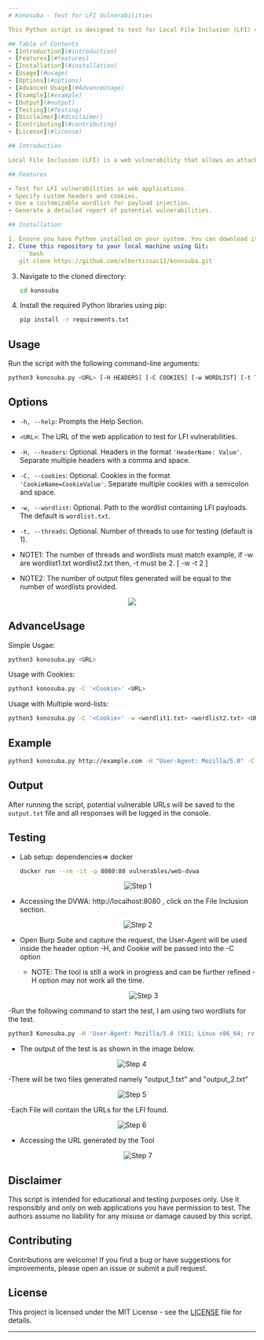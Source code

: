 ```yaml
---
# Konosuba - Test for LFI Vulnerabilities

This Python script is designed to test for Local File Inclusion (LFI) vulnerabilities in web applications. LFI vulnerabilities occur when a web application allows an attacker to include files on the server, potentially leading to the disclosure of sensitive information or remote code execution.

## Table of Contents
- [Introduction](#introduction)
- [Features](#features)
- [Installation](#installation)
- [Usage](#usage)
- [Options](#options)
- [Advanced Usage](#AdvanceUsage)
- [Example](#example)
- [Output](#output)
- [Testing](#Testing)
- [Disclaimer](#disclaimer)
- [Contributing](#contributing)
- [License](#license)

## Introduction

Local File Inclusion (LFI) is a web vulnerability that allows an attacker to access, view, or include files located on the server in the document root folder. LFI occurs when user-supplied input is not properly validated. Attackers typically manipulate user-controllable input, such as URL parameters or cookies, to specify the file path to include.

## Features

- Test for LFI vulnerabilities in web applications.
- Specify custom headers and cookies.
- Use a customizable wordlist for payload injection.
- Generate a detailed report of potential vulnerabilities.

## Installation

1. Ensure you have Python installed on your system. You can download it from [Python's official website](https://www.python.org/downloads/).
2. Clone this repository to your local machine using Git:
   ```bash
   git clone https://github.com/albertissac12/konosuba.git
   ```
3. Navigate to the cloned directory:
   ```bash
   cd konosuba
   ```
4. Install the required Python libraries using pip:
   ```bash
   pip install -r requirements.txt
   ```

## Usage

Run the script with the following command-line arguments:
```bash
python3 konosuba.py <URL> [-H HEADERS] [-C COOKIES] [-w WORDLIST] [-t THREADS]
```

## Options

- `-h, --help`: Prompts the Help Section.
- `<URL>`: The URL of the web application to test for LFI vulnerabilities.
- `-H, --headers`: Optional. Headers in the format `'HeaderName: Value'`. Separate multiple headers with a comma and space.
- `-C, --cookies`: Optional. Cookies in the format `'CookieName=CookieValue'`. Separate multiple cookies with a semicolon and space.
- `-w, --wordlist`: Optional. Path to the wordlist containing LFI payloads. The default is `wordlist.txt`.
- `-t, --threads`: Optional. Number of threads to use for testing (default is 1).

- NOTE1: The number of threads and wordlists must match example, if -w are wordlist1.txt wordlist2.txt then, -t must be 2.  [ -w <worlist1> <wordlist2> -t 2 ]
- NOTE2: The number of output files generated will be equal to the number of wordlists provided.

<div style="text-align:center">
    <img src="https://github.com/albertisaac12/Konosuba/assets/91803132/cc0052aa-be82-4e1a-899c-09a78ec6d560">
  </div>

## AdvanceUsage

Simple Usgae:
```bash
python3 konosuba.py <URL>
```

Usage with Cookies:
```bash
python3 konosuba.py -C '<Cookie>' <URL>
```
Usage with Multiple word-lists:
```bash
python3 konosuba.py -C '<Cookie>' -w <wordlit1.txt> <wordlist2.txt> <URL>
```

## Example

```bash
python3 konosuba.py http://example.com -H "User-Agent: Mozilla/5.0" -C "sessionid=abc123" -w mywordlist.txt
```

## Output

After running the script, potential vulnerable URLs will be saved to the `output.txt` file and all responses will be logged in the console.

## Testing

- Lab setup: dependencies=> docker 
  ```bash
  docker run --rm -it -p 8080:80 vulnerables/web-dvwa
  ```
  <div style="text-align:center">
    <img src="https://github.com/albertisaac12/Konosuba/assets/91803132/9bd542ef-16b0-4e3d-874d-f16d30b282bc" alt="Step 1">
  </div>
  
- Accessing the DVWA: http://localhost:8080 , click on the File Inclusion section.

   <div style="text-align:center">
    <img src="https://github.com/albertisaac12/Konosuba/assets/91803132/10fee3ac-f69e-456a-8901-63d16d1e0e19" alt="Step 2">
  </div>

- Open Burp Suite and capture the request, the User-Agent will be used inside the header option -H, and Cookie will be passed into the -C option
  - NOTE: The tool is still a work in progress and can be further refined -H option may not work all the time.

    <div style="text-align:center">
    <img src="https://github.com/albertisaac12/Konosuba/assets/91803132/f2c55fb3-a23f-48c5-b64c-1b70369da939" alt="Step 3">
  </div>
  
-Run the following command to start the test, I am using two wordlists for the test.
  ```bash
  python3 Konosuba.py -H 'User-Agent: Mozilla/5.0 (X11; Linux x86_64; rv:109.0) Gecko/20100101 Firefox/115.0' -C 'Cookie: language=en; welcomebanner_status=dismiss; PHPSESSID=is2js1hklvdq9dpje2kklj9eb3; security=low' -w wordlist.txt wordlist2.txt -t 2 http://localhost:8080/vulnerabilities/fi/?page=
  ```
- The output of the test is as shown in the image below.

<div style="text-align:center">
    <img src="https://github.com/albertisaac12/Konosuba/assets/91803132/8ba21fe6-b9b5-4b8f-89ec-c62ce35e2904" alt="Step 4">
  </div>

-There will be two files generated namely "output_1.txt" and "output_2.txt"

<div style="text-align:center">
    <img src="https://github.com/albertisaac12/Konosuba/assets/91803132/867af715-bf0b-476c-8643-8194bb066466" alt="Step 5">
  </div>
  
-Each File will contain the URLs for the LFI found.
  <div style="text-align:center">
    <img src="https://github.com/albertisaac12/Konosuba/assets/91803132/cac8f988-77f2-4519-8a75-39e8a6f5c396" alt="Step 6">
  </div>

- Accessing the URL generated by the Tool

  <div style="text-align:center">
    <img src="https://github.com/albertisaac12/Konosuba/assets/91803132/da91ca7e-d876-489a-8e94-0a1d712b7896" alt="Step 7">
  </div>

## Disclaimer

This script is intended for educational and testing purposes only. Use it responsibly and only on web applications you have permission to test. The authors assume no liability for any misuse or damage caused by this script.

## Contributing

Contributions are welcome! If you find a bug or have suggestions for improvements, please open an issue or submit a pull request.

## License

This project is licensed under the MIT License - see the [LICENSE](LICENSE) file for details.

--- 
```


